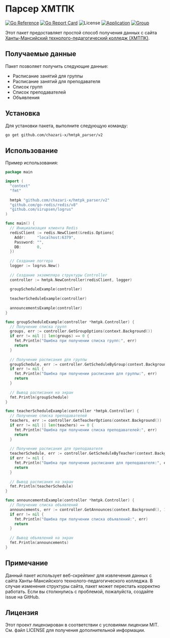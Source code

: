 # Парсер ХМТПК
[![Go Reference](https://pkg.go.dev/badge/github.com/chazari-x/hmtpk_parser/v2.svg)](https://pkg.go.dev/github.com/chazari-x/hmtpk_parser/v2)
[![Go Report Card](https://goreportcard.com/badge/github.com/chazari-x/hmtpk_parser/v2)](https://goreportcard.com/report/github.com/chazari-x/hmtpk_parser/v2)
![License](https://img.shields.io/github/license/chazari-x/hmtpk_parser)
[![Application](https://img.shields.io/badge/VK-Mini-App)](https://vk.com/app51786452)
[![Group](https://img.shields.io/badge/VK-Subscripe-blue)](https://vk.com/club218199825)

Этот пакет предоставляет простой способ получения данных с сайта [Ханты-Мансийский технолого-педагогический колледж (ХМТПК)](https://hmtpk.ru/ru/).

## Получаемые данные
Пакет позволяет получить следующие данные:
- Расписание занятий для группы
- Расписание занятий для преподавателя
- Список групп
- Список преподавателей
- Объявления

## Установка
Для установки пакета, выполните следующую команду:

```bash
go get github.com/chazari-x/hmtpk_parser/v2
```

## Использование
Пример использования:

```go
package main

import (
  "context"
  "fmt"
  
  hmtpk "github.com/chazari-x/hmtpk_parser/v2"
  "github.com/go-redis/redis/v8"
  "github.com/sirupsen/logrus"
)

func main() {
  // Инициализация клиента Redis
  redisClient := redis.NewClient(&redis.Options{
    Addr:     "localhost:6379",
    Password: "",
    DB:       0,
  })
  
  // Создание логгера
  logger := logrus.New()
  
  // Создание экземпляра структуры Controller
  controller := hmtpk.NewController(redisClient, logger)
  
  groupScheduleExample(controller)
  
  teacherScheduleExample(controller)
  
  announcementsExample(controller)
}

func groupScheduleExample(controller *hmtpk.Controller) {
  // Получение списка групп
  groups, err := controller.GetGroupOptions(context.Background())
  if err != nil || len(groups) == 0 {
    fmt.Println("Ошибка при получении списка групп:", err)
    return
  }
  
  // Получение расписания для группы
  groupSchedule, err := controller.GetScheduleByGroup(context.Background(), groups[0].Value, "20.03.2024")
  if err != nil {
    fmt.Println("Ошибка при получении расписания для группы:", err)
    return
  }
  
  // Вывод расписания на экран
  fmt.Println(groupSchedule)
}

func teacherScheduleExample(controller *hmtpk.Controller) {
  // Получение списка преподавателей
  teachers, err := controller.GetTeacherOptions(context.Background())
  if err != nil || len(teachers) == 0 {
    fmt.Println("Ошибка при получении списка преподавателей:", err)
    return
  }
  
  // Получение расписания для преподавателя
  teacherSchedule, err := controller.GetScheduleByTeacher(context.Background(), teachers[0].Value, "20.03.2024")
  if err != nil {
    fmt.Println("Ошибка при получении расписания для преподавателя:", err)
    return
  }
  
  // Вывод расписания на экран
  fmt.Println(teacherSchedule)
}

func announcementsExample(controller *hmtpk.Controller) {
  // Получение списка объявлений
  announcements, err := controller.GetAnnounces(context.Background(), 1)
  if err != nil {
    fmt.Println("Ошибка при получении списка объявлений:", err)
    return
  }
  
  // Вывод объявлений на экран 
  fmt.Println(announcements)
}

```

## Примечание
Данный пакет использует веб-скрейпинг для извлечения данных с сайта Ханты-Мансийского технолого-педагогического колледжа. В случае изменения структуры сайта, пакет может перестать корректно работать. Если вы столкнулись с проблемой, пожалуйста, создайте issue на GitHub.

## Лицензия
Этот проект лицензирован в соответствии с условиями лицензии MIT. См. файл LICENSE для получения дополнительной информации.
